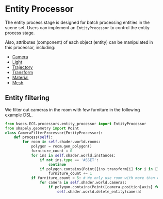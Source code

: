 # Entity Processor

<!-- ## Description -->

The entity process stage is designed for batch processing entities in the scene set. 
Users can implement an `EntityProcessor` to control the entity process stage.

Also, attributes (component) of each object (entity) can be manipulated in this processor, including:
- [Camera](dsl/camera.md)
- [Light](dsl/light.md)
- [Trajectory](dsl/trajectory.md)
- [Transform](dsl/instance.md)
- [Material](dsl/material.md)
- [Mesh](dsl/mesh.md)

<!-- ## Attributes
|Attributes |Type | Description    |
|---    |---    |--- |
| -|-|- |
## Function
|Function|Description|
|---|---|
|-|-|  -->

<!-- ### Function

|Function   |Description    |
|---    |---    |
|delete(enitiy) |delete an entity in the scene|
|copy(entity)   |copy an entity in the scene|
|get_rooms()    |return the room list (list of `class Room`)|

Also, many components can be manipulated, including:

- [Camera Component](./camera.md)
- [Trajectory Component](./trajectory.md)
- [Light Component](./light.md)
- [Material Component](./material.md)
- [Mesh Component](./mesh.md)
- [Transform Component](./transform.md)
- [Other Component](./other.md)

## Example

Delete an entity in the scene according to its type.

```python
class EntityExample(EntityProcessor):
    def process(self):
        for entity, (furnitureComp, semanticComp) in self.world.get_components(FurnitureComponent, SemanticComponent):
            if semanticComp.get_category() == "Desk":
                self.delete(entity)
``` -->

<!-- ## Entity operation -->

<!-- <span style="color:blue">*Comments:* Need more details.</span> -->
<!-- ## Get Entity
TODO -->

<!-- ### Delete Entity
Function Description
* ```self.shader.world.delete_entity((entity))```: delete entity from the scene

example -->
<!-- ```python
class DeleteCameraDsl(EntityProcessor):
     def process(self):
         # loop all camera
         for camera in self.shader.world.cameras:
             # delete camera
             entityId = self.shader.world.delete_entity(camera)
``` -->

<!-- ### Create Entity -->

## Entity filtering
We filter out cameras in the room with few furniture in the following example DSL.
```python
from ksecs.ECS.processors.entity_processor import EntityProcessor
from shapely.geometry import Point
class CameraFilterProcessor(EntityProcessor):
    def process(self):
        for room in self.shader.world.rooms:
            polygon = room.gen_polygon()
            furniture_count = 0
            for ins in self.shader.world.instances:
                if not ins.type == 'ASSET':
                    continue
                if polygon.contains(Point([ins.transform[i] for i in [3, 7, 11]])):
                    furniture_count += 1
            if furniture_count < 5: # We only use room with more than or equal to 5 assets
                for camera in self.shader.world.cameras:
                    if polygon.contains(Point([camera.position[axis] for axis in "xyz"])):
                        self.shader.world.delete_entity(camera)
```
